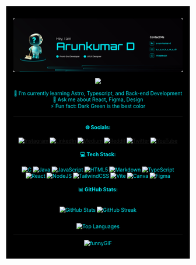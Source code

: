 <div style="background: black; padding: 20px; color: #00E4ED">

![image](banner.png)

<div align="center">

[![](https://visitcount.itsvg.in/api?id=a-run-kumar-d&icon=2&color=0)](https://visitcount.itsvg.in)

🌱 I’m currently learning Astro, Typescript, and Back-end Development<br>💬 Ask me about React, Figma, Design<br>⚡ Fun fact: Dark Green is the best color
</div>

---

<div align="center">

#### 🌐 Socials:
[![Instagram](https://img.shields.io/badge/Instagram-%23E4405F.svg?logo=Instagram&logoColor=white)](https://instagram.com/a_r_u_n_k_u_m_a_r0) [![LinkedIn](https://img.shields.io/badge/LinkedIn-%230077B5.svg?logo=linkedin&logoColor=white)](https://linkedin.com/in/a-run-kumar-d) [![Medium](https://img.shields.io/badge/Medium-12100E?logo=medium&logoColor=white)](https://medium.com/@@arunkumarpkmn) [![Reddit](https://img.shields.io/badge/Reddit-%23FF4500.svg?logo=Reddit&logoColor=white)](https://reddit.com/user/u/Arunkumar-D) [![Twitter](https://img.shields.io/badge/Twitter-%231DA1F2.svg?logo=Twitter&logoColor=white)](https://twitter.com/@Arunkum54586639) [![YouTube](https://img.shields.io/badge/YouTube-%23FF0000.svg?logo=YouTube&logoColor=white)](https://youtube.com/@@arunkumard8490) 
</div>

<div align="center">

#### 💻 Tech Stack:
![C](https://img.shields.io/badge/c-%2300599C.svg?style=plastic&logo=c&logoColor=white) ![Java](https://img.shields.io/badge/java-%23ED8B00.svg?style=plastic&logo=openjdk&logoColor=white) ![JavaScript](https://img.shields.io/badge/javascript-%23323330.svg?style=plastic&logo=javascript&logoColor=%23F7DF1E) ![HTML5](https://img.shields.io/badge/html5-%23E34F26.svg?style=plastic&logo=html5&logoColor=white) ![Markdown](https://img.shields.io/badge/markdown-%23000000.svg?style=plastic&logo=markdown&logoColor=white) ![TypeScript](https://img.shields.io/badge/typescript-%23007ACC.svg?style=plastic&logo=typescript&logoColor=white) ![React](https://img.shields.io/badge/react-%2320232a.svg?style=plastic&logo=react&logoColor=%2361DAFB) ![NodeJS](https://img.shields.io/badge/node.js-6DA55F?style=plastic&logo=node.js&logoColor=white) ![TailwindCSS](https://img.shields.io/badge/tailwindcss-%2338B2AC.svg?style=plastic&logo=tailwind-css&logoColor=white) ![Vite](https://img.shields.io/badge/vite-%23646CFF.svg?style=plastic&logo=vite&logoColor=white) ![Canva](https://img.shields.io/badge/Canva-%2300C4CC.svg?style=plastic&logo=Canva&logoColor=white) ![Figma](https://img.shields.io/badge/figma-%23F24E1E.svg?style=plastic&logo=figma&logoColor=white)
</div>

<div align="center">
  
#### 📊 GitHub Stats:
</div>
<div align= "center" style="display: flex; flex-direction: row; gap: 2rem; justify-content: center;">

![GitHub Stats](https://github-readme-stats.vercel.app/api?username=a-run-kumar-d&theme=midnight-purple&hide_border=false&include_all_commits=true&count_private=true) ![GitHub Streak](https://github-readme-streak-stats.herokuapp.com/?user=a-run-kumar-d&theme=midnight-purple&hide_border=false)

</div>


<div align="center">

![Top Languages](https://github-readme-stats.vercel.app/api/top-langs/?username=a-run-kumar-d&theme=midnight-purple&hide_border=false&include_all_commits=true&count_private=true&layout=compact)
</div>

---
<div align="center">
  
![funnyGIF](https://media4.giphy.com/media/Dh5q0sShxgp13DwrvG/giphy.gif?cid=ecf05e47xucvsb5puast2gox2d873baa1sjdj56rfu2nlxo7&ep=v1_gifs_search&rid=giphy.gif&ct=g)
</div>
</div>
